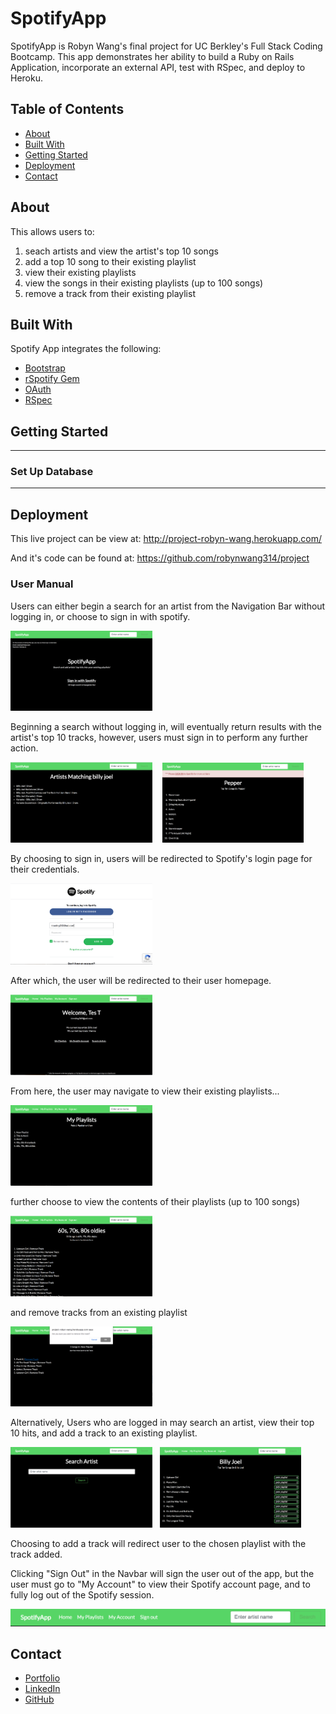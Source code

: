 # SpotifyApp #

SpotifyApp is Robyn Wang's final project for UC Berkley's Full Stack Coding Bootcamp. This app demonstrates her ability to build a Ruby on Rails Application, incorporate an external API, test with RSpec, and deploy to Heroku. 

## Table of Contents ##
<ul> 
  <li><a href="#about"> About </a></li>
  <li><a href="#technologies"> Built With </a></li>
  <li><a href="#setup"> Getting Started </a></li>
  <li><a href="#usage"> Deployment </a></li>
  <li><a href="#contact"> Contact</a></li>
</ul>

<div id="about"></div> 

## About ##
This allows users to: 
  1. seach artists and view the artist's top 10 songs
  2. add a top 10 song to their existing playlist
  3. view their existing playlists 
  4. view the songs in their existing playlists (up to 100 songs)
  5. remove a track from their existing playlist 

<div id="technologies"></div> 

## Built With ##
Spotify App integrates the following: 

<ul>
  <li><a href="https://getbootstrap.com/">Bootstrap</a></li>
  <li><a href="https://github.com/guilhermesad/rspotify">rSpotify Gem</a></li>
  <li><a href="#">OAuth</a></li>
  <li><a href="#">RSpec</a></li>
</ul>


<div id="setup"></div> 

## Getting Started ##
-----

### Set Up Database ###

------


<div id="usage"></div> 

## Deployment ##
This live project can be view at: http://project-robyn-wang.herokuapp.com/

And it's code can be found at: https://github.com/robynwang314/project

### User Manual ###

<p>Users can either begin a search for an artist from the Navigation Bar without logging in, or choose to sign in with spotify.</p>
  <img src="/app/assets/images/homepage.png" alt="App homepage" width="45%" float="left">

<p>Beginning a search without logging in, will eventually return results with the artist's top 10 tracks, however, users must sign in to perform any further action.</p>
<img src="/app/assets/images/index.png" alt="Artists results" width="45%" float="left"> &nbsp;&nbsp;&nbsp;<img src="/app/assets/images/else.png" alt="Not logged in search results" width="45%" float="right">

<p>By choosing to sign in, users will be redirected to Spotify's login page for their credentials.</p>
<img src="/app/assets/images/callback.png" alt="Spotify Login" width="45%" float="left">

<p>After which, the user will be redirected to their user homepage.</p>
<img src="/app/assets/images/users.png" alt="Users Homepage" width="45%" float="left">

<p>From here, the user may navigate to view their existing playlists...</p>
<img src="/app/assets/images/playlists.png" alt="User's playlists" width="45%" float="left">

<p>further choose to view the contents of their playlists (up to 100 songs) </p>
<img src="/app/assets/images/playlist.png" alt="User's playlist" width="45%" float="left">

<p>and remove tracks from an existing playlist</p>
<img src="/app/assets/images/remove_track.png" alt="Remove_track" width="45%" float="left">

<p>Alternatively, Users who are logged in may search an artist, view their top 10 hits, and add a track to an existing playlist.</p>
<img src="/app/assets/images/search.png" alt="Search Form" width="45%" float="left">&nbsp;&nbsp;&nbsp;<img src="/app/assets/images/add_track.png" alt="Add_track" width="45%" float="right">

<p>Choosing to add a track will redirect user to the chosen playlist with the track added.</p>

<p>Clicking "Sign Out" in the Navbar will sign the user out of the app, but the user must go to "My Account" to view their Spotify account page, and to fully log out of the Spotify session. </p>
  <img src="/app/assets/images/navbar.png" alt="Navbar" float="left">


<div id="contact"></div> 

## Contact ##

<ul>
  <li><a href="http://robynwang-portfolio.herokuapp.com/" target="_blank">Portfolio</a></li>
  <li><a href="https://www.linkedin.com/in/tyrobynwang" target="_blank">LinkedIn</a></li>
  <li><a href="https://github.com/robynwang314" target="_blank">GitHub</a></li>
</ul>
